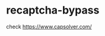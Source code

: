 # recaptcha-bypass
check https://www.capsolver.com/ 



















                                                                    